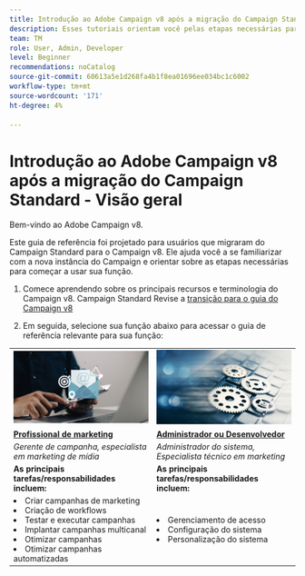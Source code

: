 ```yaml
---
title: Introdução ao Adobe Campaign v8 após a migração do Campaign Standard - Visão geral
description: Esses tutoriais orientam você pelas etapas necessárias para começar a usar o novo aplicativo do Campaign v8.
team: TM
role: User, Admin, Developer
level: Beginner
recommendations: noCatalog
source-git-commit: 60613a5e1d268fa4b1f8ea01696ee034bc1c6002
workflow-type: tm+mt
source-wordcount: '171'
ht-degree: 4%

---
```



# Introdução ao Adobe Campaign v8 após a migração do Campaign Standard - Visão geral

Bem-vindo ao Adobe Campaign v8.

Este guia de referência foi projetado para usuários que migraram do Campaign Standard para o Campaign v8. Ele ajuda você a se familiarizar com a nova instância do Campaign e orientar sobre as etapas necessárias para começar a usar sua função.

1. Comece aprendendo sobre os principais recursos e terminologia do Campaign v8. Campaign Standard Revise a [transição para o guia do Campaign v8](https://experienceleague.adobe.com/pt-br/docs/campaign-web/v8/start/acs-migration)

2. Em seguida, selecione sua função abaixo para acessar o guia de referência relevante para sua função:

<table>
<tr>
  <td>
    <a href="get-started-for-marketers.md">
      <img alt="Gerente de campanha"src="./_assets/digital_marketing.jpeg"/>
    </a>
    <div>
  </td>
  <td>
  <a href="get-started-for-administrators-developers.md">
    <img alt="Administrador ou desenvolvedor" src="./_assets/admin.jpeg"/>
    </a>
    <div>
  </td>
  </tr>
  <tr>
    <td>
    <a href="get-started-for-marketers.md">
    <strong>Profissional de marketing</strong>
    </a>
    </td>
    <td>
      <a href="get-started-for-administrators-developers.md">
      <strong>Administrador ou Desenvolvedor</strong>
      </a>
    </td>
  </tr>
    <td>
    <em>Gerente de campanha, especialista em marketing de mídia</em>
    </td>
    <td>
      <em> Administrador do sistema, Especialista técnico em marketing</em>
    </td>
  <tr>
    <td>
    <b>As principais tarefas/responsabilidades incluem:</b>
    </td>
      <td>
    <b>As principais tarefas/responsabilidades incluem:</b>
    </td>
  </tr>
  <tr>
    <td>
      <li>Criar campanhas de marketing
      <li>Criação de workflows
      <li>Testar e executar campanhas
      <li>Implantar campanhas multicanal
      <li>Otimizar campanhas
      <li>Otimizar campanhas automatizadas
    </td>
    <td>
        <li>Gerenciamento de acesso
        <li>Configuração do sistema
        <li> Personalização do sistema
    </td>
</tr>
</table>
</div>
